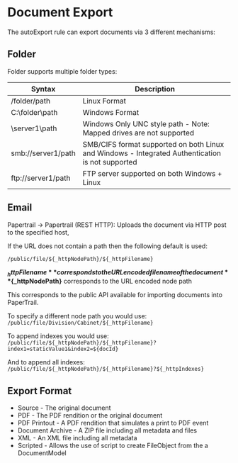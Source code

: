 # Document Export

The autoExport rule can export documents via 3 different mechanisms:

## Folder

Folder supports multiple folder types:

| Syntax        | Description 
| ------------- |------------- 
| /folder/path    	    | Linux Format
| C:\\folder\path    | 	Windows Format
| \\server1\path   | 	Windows Only UNC style path - Note: Mapped drives are not supported
| smb://server1/path    | 	SMB/CIFS format supported on both Linux and Windows - Integrated Authentication is not supported
| ftp://server1/path     | 	FTP server supported on both Windows + Linux


## Email

Papertrail -> Papertrail (REST HTTP): Uploads the document via HTTP post to the specified host,

If the URL does not contain a path then the following default is used:  

`/public/file/${_httpNodePath}/${_httpFilename}`

**${_httpFilename}** corresponds to  the URL encoded filename of the document  
**${_httpNodePath}** corresponds to the URL encoded node path  

This corresponds to the public API available for importing documents into PaperTrail.

To specify a different node path you would use:
`/public/file/Division/Cabinet/${_httpFilename}`

To append indexes you would use:
`/public/file/${_httpNodePath}/${_httpFilename}?index1=staticValue1&index2=${docId}`

And to append all indexes:
`/public/file/${_httpNodePath}/${_httpFilename}?${_httpIndexes}`

## Export Format

*  Source - The original document  
*  PDF - The PDF rendition or the original document  
*  PDF Printout  - A PDF rendition that simulates a print to PDF event  
*  Document Archive - A ZIP file including all metadata and files  
*  XML - An XML file including all metadata  
*  Scripted - Allows the use of script to create FileObject from the a DocumentModel
 
